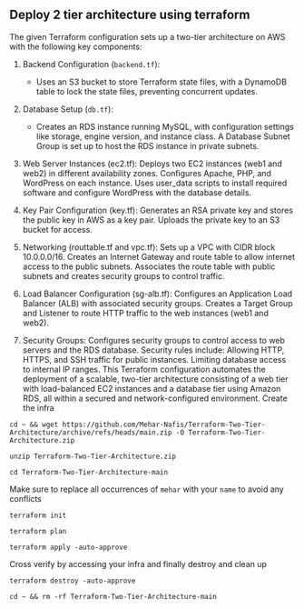 ## Deploy 2 tier architecture using terraform

The given Terraform configuration sets up a two-tier architecture on AWS with the following key components:

1. Backend Configuration (`backend.tf`):
     * Uses an S3 bucket to store Terraform state files, with a DynamoDB table to lock the state files, preventing concurrent updates.
     
2. Database Setup (`db.tf`):
     * Creates an RDS instance running MySQL, with configuration settings like storage, engine version, and instance class.
A Database Subnet Group is set up to host the RDS instance in private subnets.
4. Web Server Instances (ec2.tf):
Deploys two EC2 instances (web1 and web2) in different availability zones.
Configures Apache, PHP, and WordPress on each instance.
Uses user_data scripts to install required software and configure WordPress with the database details.
5. Key Pair Configuration (key.tf):
Generates an RSA private key and stores the public key in AWS as a key pair.
Uploads the private key to an S3 bucket for access.
6. Networking (routtable.tf and vpc.tf):
Sets up a VPC with CIDR block 10.0.0.0/16.
Creates an Internet Gateway and route table to allow internet access to the public subnets.
Associates the route table with public subnets and creates security groups to control traffic.
7. Load Balancer Configuration (sg-alb.tf):
Configures an Application Load Balancer (ALB) with associated security groups.
Creates a Target Group and Listener to route HTTP traffic to the web instances (web1 and web2).
8. Security Groups:
Configures security groups to control access to web servers and the RDS database. Security rules include:
Allowing HTTP, HTTPS, and SSH traffic for public instances.
Limiting database access to internal IP ranges.
This Terraform configuration automates the deployment of a scalable, two-tier architecture consisting of a web tier with load-balanced EC2 instances and a database tier using Amazon RDS, all within a secured and network-configured environment.
Create the infra
```
cd ~ && wget https://github.com/Mehar-Nafis/Terraform-Two-Tier-Architecture/archive/refs/heads/main.zip -O Terraform-Two-Tier-Architecture.zip
```
```
unzip Terraform-Two-Tier-Architecture.zip
```
```
cd Terraform-Two-Tier-Architecture-main
```
Make sure to replace all occurrences of `mehar` with your `name` to avoid any conflicts
```
terraform init
```
```
terraform plan
```
```
terraform apply -auto-approve
```
Cross verify by accessing your infra and finally destroy and clean up
```
terraform destroy -auto-approve
```
```
cd ~ && rm -rf Terraform-Two-Tier-Architecture-main
```
